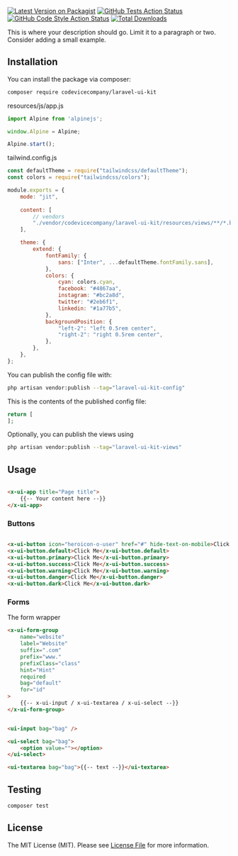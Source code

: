 [![Latest Version on Packagist](https://img.shields.io/packagist/v/codevicecompany/laravel-ui-kit.svg?style=flat-square)](https://packagist.org/packages/codevicecompany/laravel-ui-kit)
[![GitHub Tests Action Status](https://img.shields.io/github/workflow/status/codevicecompany/laravel-ui-kit/run-tests?label=tests)](https://github.com/codevicecompany/laravel-ui-kit/actions?query=workflow%3Arun-tests+branch%3Amain)
[![GitHub Code Style Action Status](https://img.shields.io/github/workflow/status/codevicecompany/laravel-ui-kit/Check%20&%20fix%20styling?label=code%20style)](https://github.com/codevicecompany/laravel-ui-kit/actions?query=workflow%3A"Check+%26+fix+styling"+branch%3Amain)
[![Total Downloads](https://img.shields.io/packagist/dt/codevicecompany/laravel-ui-kit.svg?style=flat-square)](https://packagist.org/packages/codevicecompany/laravel-ui-kit)

This is where your description should go. Limit it to a paragraph or two. Consider adding a small example.

## Installation

You can install the package via composer:

```bash
composer require codevicecompany/laravel-ui-kit
```

resources/js/app.js

```javascript
import Alpine from 'alpinejs';

window.Alpine = Alpine;

Alpine.start();
```

tailwind.config.js

```javascript
const defaultTheme = require("tailwindcss/defaultTheme");
const colors = require("tailwindcss/colors");

module.exports = {
    mode: "jit",
    
    content: [
        // vendors
        "./vendor/codevicecompany/laravel-ui-kit/resources/views/**/*.blade.php",
    ],

    theme: {
        extend: {
            fontFamily: {
                sans: ["Inter", ...defaultTheme.fontFamily.sans],
            },
            colors: {
                cyan: colors.cyan,
                facebook: "#4867aa",
                instagram: "#bc2a8d",
                twitter: "#2eb6f1",
                linkedin: "#1a77b5",
            },
            backgroundPosition: {
                "left-2": "left 0.5rem center",
                "right-2": "right 0.5rem center",
            },
        },
    },
};
```

You can publish the config file with:

```bash
php artisan vendor:publish --tag="laravel-ui-kit-config"
```

This is the contents of the published config file:

```php
return [
];
```

Optionally, you can publish the views using

```bash
php artisan vendor:publish --tag="laravel-ui-kit-views"
```

## Usage

```html

<x-ui-app title="Page title">
    {{-- Your content here --}}
</x-ui-app>
```

### Buttons

```html

<x-ui-button icon="heroicon-o-user" href="#" hide-text-on-mobile>Click Me</x-ui-button>
<x-ui-button.default>Click Me</x-ui-button.default>
<x-ui-button.primary>Click Me</x-ui-button.primary>
<x-ui-button.success>Click Me</x-ui-button.success>
<x-ui-button.warning>Click Me</x-ui-button.warning>
<x-ui-button.danger>Click Me</x-ui-button.danger>
<x-ui-button.dark>Click Me</x-ui-button.dark>
```

### Forms

The form wrapper

```html
<x-ui-form-group
    name="website"
    label="Website"
    suffix=".com"
    prefix="www."
    prefixClass="class"
    hint="Hint"
    required
    bag="default"
    for="id"
>
    {{-- x-ui-input / x-ui-textarea / x-ui-select --}}
</x-ui-form-group>
```

```html

<ui-input bag="bag" />

<ui-select bag="bag">
    <option value=""></option>
</ui-select>

<ui-textarea bag="bag">{{-- text --}}</ui-textarea>
```

## Testing

```bash
composer test
```

## License

The MIT License (MIT). Please see [License File](LICENSE.md) for more information.

